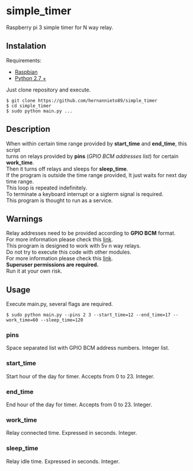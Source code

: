 # simple_timer
Raspberry pi 3 simple timer for N way relay.

## Instalation
Requirements:
 - [Raspbian](https://www.raspberrypi.org/downloads/raspbian/)
 - [Python 2.7 +](https://www.python.org/)

Just clone repository and execute.
```
$ git clone https://github.com/hernannieto89/simple_timer
$ cd simple_timer
$ sudo python main.py ...
```

## Description
When within certain time range provided by **start_time** and **end_time**, this script  
turns on relays provided by **pins** (*GPIO BCM addresses list*) for certain **work_time**.  
Then it turns off relays and sleeps for **sleep_time**.  
If the program is outside the time range provided, It just waits for next day time range.  
This loop is repeated indefinitely.  
To terminate a keyboard interrupt or a sigterm signal is required.  
This program is thought to run as a service.  
##

## Warnings
Relay addresses need to be provided according to **GPIO BCM** format.  
For more information please check this [link](https://es.pinout.xyz/).  
This program is designed to work with 5v n way relays.  
Do not try to execute this code with other modules.  
For more information please check this [link](https://www.youtube.com/watch?v=OQyntQLazMU).  
**Superuser permissions are required.**  
Run it at your own risk.

## Usage
Execute main.py, several flags are required.
```
$ sudo python main.py --pins 2 3 --start_time=12 --end_time=17 --work_time=60 --sleep_time=120
```
### pins
Space separated list with GPIO BCM address numbers. Integer list.

### start_time
Start hour of the day for timer. Accepts from 0 to 23. Integer.

### end_time
End hour of the day for timer. Accepts from 0 to 23. Integer.

### work_time
Relay connected time. Expressed in seconds. Integer.

### sleep_time
Relay idle time. Expressed in seconds. Integer.